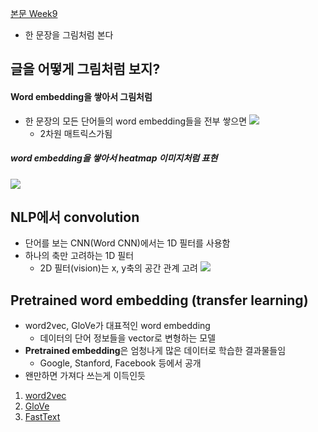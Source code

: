 [본문 Week9](https://jiho-ml.com/weekly-nlp-9/)

- 한 문장을 그림처럼 본다

## 글을 어떻게 그림처럼 보지?
#### Word embedding을 쌓아서 그림처럼
- 한 문장의 모든 단어들의 word embedding들을 전부 쌓으면
![](https://jiho-ml.com/content/images/2020/04/figure1-8.png)
  - 2차원 매트릭스가됨
##### word embedding을 쌓아서 heatmap 이미지처럼 표현
![](https://jiho-ml.com/content/images/2019/11/journal.pone.0184544.g009.PNG)


## NLP에서 convolution
- 단어를 보는 CNN(Word CNN)에서는 1D 필터를 사용함
- 하나의 축만 고려하는 1D 필터
  - 2D 필터(vision)는 x, y축의 공간 관계 고려
![](https://jiho-ml.com/content/images/2020/07/conv_maxpooling_steps.gif)

## Pretrained word embedding (transfer learning)
- word2vec, GloVe가 대표적인 word embedding
  - 데이터의 단어 정보들을 vector로 변형하는 모델
- **Pretrained embedding**은 엄청나게 많은 데이터로 학습한 결과물들임
  - Google, Stanford, Facebook 등에서 공개
- 왠만하면 가져다 쓰는게 이득인듯

1. [word2vec](https://code.google.com/archive/p/word2vec/)
2. [GloVe](https://nlp.stanford.edu/projects/glove/)
3. [FastText](https://fasttext.cc/)
